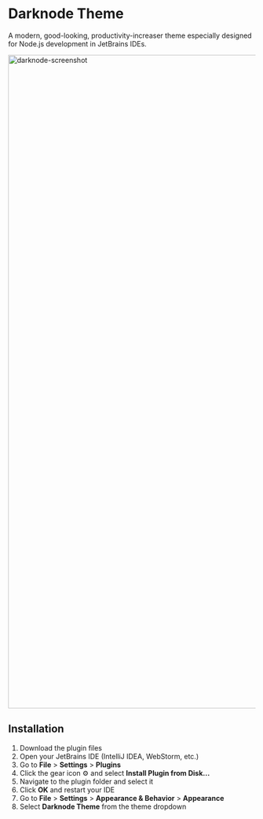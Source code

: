 # Darknode Theme

A modern, good-looking, productivity-increaser theme especially designed for Node.js development in JetBrains IDEs.


<img width="2502" height="1329" alt="darknode-screenshot" src="https://github.com/user-attachments/assets/49d01b78-9782-45ee-84e1-6fe111c11427" />



## Installation

1. Download the plugin files
2. Open your JetBrains IDE (IntelliJ IDEA, WebStorm, etc.)
3. Go to **File** > **Settings** > **Plugins**
4. Click the gear icon ⚙️ and select **Install Plugin from Disk...**
5. Navigate to the plugin folder and select it
6. Click **OK** and restart your IDE
7. Go to **File** > **Settings** > **Appearance & Behavior** > **Appearance**
8. Select **Darknode Theme** from the theme dropdown
